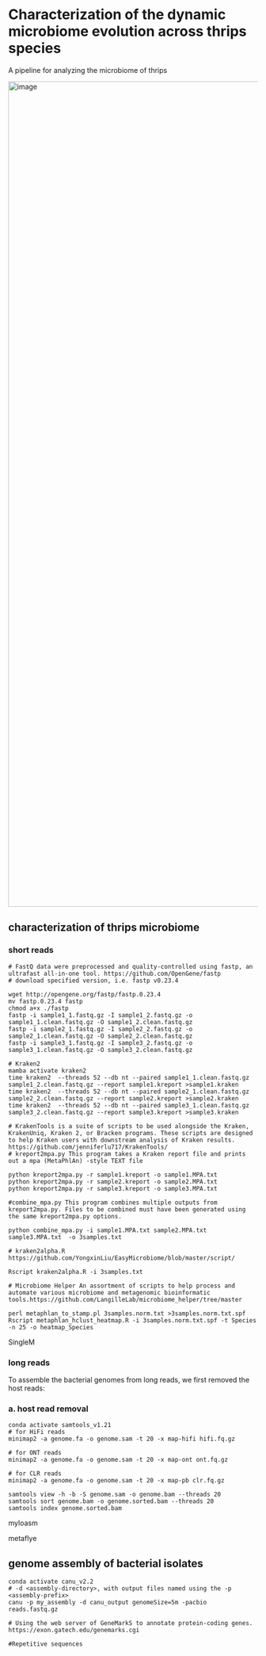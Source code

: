 # Characterization of the dynamic microbiome evolution across thrips species
A pipeline for analyzing the microbiome of thrips

<img width="3316" height="1666" alt="image" src="https://github.com/user-attachments/assets/72f9fe9e-4ba0-4f43-a17f-5f33d5d68237" />


## characterization of thrips microbiome

### short reads
```
# FastQ data were preprocessed and quality-controlled using fastp, an ultrafast all-in-one tool. https://github.com/OpenGene/fastp
# download specified version, i.e. fastp v0.23.4

wget http://opengene.org/fastp/fastp.0.23.4
mv fastp.0.23.4 fastp
chmod a+x ./fastp
fastp -i sample1_1.fastq.gz -I sample1_2.fastq.gz -o sample1_1.clean.fastq.gz -O sample1_2.clean.fastq.gz
fastp -i sample2_1.fastq.gz -I sample2_2.fastq.gz -o sample2_1.clean.fastq.gz -O sample2_2.clean.fastq.gz
fastp -i sample3_1.fastq.gz -I sample3_2.fastq.gz -o sample3_1.clean.fastq.gz -O sample3_2.clean.fastq.gz

# Kraken2
mamba activate kraken2
time kraken2  --threads 52 --db nt --paired sample1_1.clean.fastq.gz sample1_2.clean.fastq.gz --report sample1.kreport >sample1.kraken
time kraken2  --threads 52 --db nt --paired sample2_1.clean.fastq.gz sample2_2.clean.fastq.gz --report sample2.kreport >sample2.kraken
time kraken2  --threads 52 --db nt --paired sample3_1.clean.fastq.gz sample3_2.clean.fastq.gz --report sample3.kreport >sample3.kraken

# KrakenTools is a suite of scripts to be used alongside the Kraken, KrakenUniq, Kraken 2, or Bracken programs. These scripts are designed to help Kraken users with downstream analysis of Kraken results. https://github.com/jenniferlu717/KrakenTools/
# kreport2mpa.py This program takes a Kraken report file and prints out a mpa (MetaPhlAn) -style TEXT file

python kreport2mpa.py -r sample1.kreport -o sample1.MPA.txt
python kreport2mpa.py -r sample2.kreport -o sample2.MPA.txt
python kreport2mpa.py -r sample3.kreport -o sample3.MPA.txt

#combine_mpa.py This program combines multiple outputs from kreport2mpa.py. Files to be combined must have been generated using the same kreport2mpa.py options.

python combine_mpa.py -i sample1.MPA.txt sample2.MPA.txt sample3.MPA.txt  -o 3samples.txt

# kraken2alpha.R https://github.com/YongxinLiu/EasyMicrobiome/blob/master/script/

Rscript kraken2alpha.R -i 3samples.txt

# Microbiome Helper An assortment of scripts to help process and automate various microbiome and metagenomic bioinformatic tools.https://github.com/LangilleLab/microbiome_helper/tree/master 

perl metaphlan_to_stamp.pl 3samples.norm.txt >3samples.norm.txt.spf
Rscript metaphlan_hclust_heatmap.R -i 3samples.norm.txt.spf -t Species -n 25 -o heatmap_Species
```


SingleM


### long reads
To assemble the bacterial genomes from long reads, we first removed the host reads:

### a. host read removal

    
```
conda activate samtools_v1.21
# for HiFi reads
minimap2 -a genome.fa -o genome.sam -t 20 -x map-hifi hifi.fq.gz

# for ONT reads
minimap2 -a genome.fa -o genome.sam -t 20 -x map-ont ont.fq.gz

# for CLR reads
minimap2 -a genome.fa -o genome.sam -t 20 -x map-pb clr.fq.gz

samtools view -h -b -S genome.sam -o genome.bam --threads 20
samtools sort genome.bam -o genome.sorted.bam --threads 20
samtools index genome.sorted.bam
```

myloasm

metaflye



## genome assembly of bacterial isolates
```
conda activate canu_v2.2
# -d <assembly-directory>, with output files named using the -p <assembly-prefix>
canu -p my_assembly -d canu_output genomeSize=5m -pacbio reads.fastq.gz

# Using the web server of GeneMarkS to annotate protein-coding genes.
https://exon.gatech.edu/genemarks.cgi

#Repetitive sequences


```


